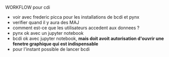 WORKFLOW pour cdi

* voir avec frederic picca pour les installations de bcdi et pynx
* verifier quand il y aura des MAJ
* comment est-ce que les utilisateurs accedent aux donnees ?
* pynx ok avec un jupyter notebook
* bcdi ok avec jupyter notebook, **mais doit avoit autorisation d'ouvrir une fenetre graphique qui est indispensable**
* pour l'instant possible de lancer bcdi